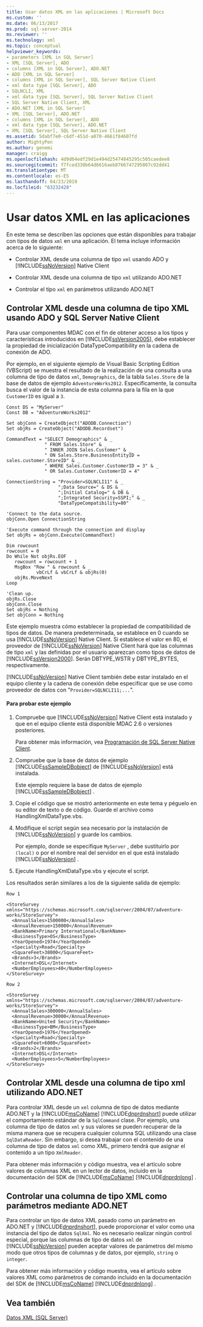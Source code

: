 ```yaml
---
title: Usar datos XML en las aplicaciones | Microsoft Docs
ms.custom: ''
ms.date: 06/13/2017
ms.prod: sql-server-2014
ms.reviewer: ''
ms.technology: xml
ms.topic: conceptual
helpviewer_keywords:
- parameters [XML in SQL Server]
- XML [SQL Server], ADO
- columns [XML in SQL Server], ADO.NET
- ADO [XML in SQL Server]
- columns [XML in SQL Server], SQL Server Native Client
- xml data type [SQL Server], ADO
- SQLNCLI, XML
- xml data type [SQL Server], SQL Server Native Client
- SQL Server Native Client, XML
- ADO.NET [XML in SQL Server]
- XML [SQL Server], ADO.NET
- columns [XML in SQL Server], ADO
- xml data type [SQL Server], ADO.NET
- XML [SQL Server], SQL Server Native Client
ms.assetid: 5dabf7e0-c6df-451d-a070-4661f84607fd
author: MightyPen
ms.author: genemi
manager: craigg
ms.openlocfilehash: 4d9d64edf29d1e494d25474845295c505caedee8
ms.sourcegitcommit: f7fced330b64d6616aeb8766747295807c92dd41
ms.translationtype: MT
ms.contentlocale: es-ES
ms.lasthandoff: 04/23/2019
ms.locfileid: "63232428"
---
```

# <a name="use-xml-data-in-applications"></a>Usar datos XML en las aplicaciones
  En este tema se describen las opciones que están disponibles para trabajar con tipos de datos `xml` en una aplicación. El tema incluye información acerca de lo siguiente:  
  
-   Controlar XML desde una columna de tipo `xml` usando ADO y [!INCLUDE[ssNoVersion](../../includes/ssnoversion-md.md)] Native Client  
  
-   Controlar XML desde una columna de tipo `xml` utilizando ADO.NET  
  
-   Controlar el tipo `xml` en parámetros utilizando ADO.NET  
  
## <a name="handling-xml-from-an-xml-type-column-by-using-ado-and-sql-server-native-client"></a>Controlar XML desde una columna de tipo XML usando ADO y SQL Server Native Client  
 Para usar componentes MDAC con el fin de obtener acceso a los tipos y características introducidos en [!INCLUDE[ssVersion2005](../../includes/ssversion2005-md.md)], debe establecer la propiedad de inicialización DataTypeCompatibility en la cadena de conexión de ADO.  
  
 Por ejemplo, en el siguiente ejemplo de Visual Basic Scripting Edition (VBScript) se muestra el resultado de la realización de una consulta a una columna de tipo de datos `xml`, `Demographics`, de la tabla `Sales.Store` de la base de datos de ejemplo `AdventureWorks2012`. Específicamente, la consulta busca el valor de la instancia de esta columna para la fila en la que `CustomerID` es igual a `3`.  
  
```  
Const DS = "MyServer"  
Const DB = "AdventureWorks2012"  
  
Set objConn = CreateObject("ADODB.Connection")  
Set objRs = CreateObject("ADODB.Recordset")  
  
CommandText = "SELECT Demographics" & _  
              " FROM Sales.Store" & _  
              " INNER JOIN Sales.Customer" & _  
              " ON Sales.Store.BusinessEntityID = sales.customer.StoreID" & _  
              " WHERE Sales.Customer.CustomerID = 3" & _  
              " OR Sales.Customer.CustomerID = 4"  
  
ConnectionString = "Provider=SQLNCLI11" & _  
                   ";Data Source=" & DS & _  
                   ";Initial Catalog=" & DB & _  
                   ";Integrated Security=SSPI;" & _  
                   "DataTypeCompatibility=80"  
  
'Connect to the data source.  
objConn.Open ConnectionString  
  
'Execute command through the connection and display  
Set objRs = objConn.Execute(CommandText)  
  
Dim rowcount  
rowcount = 0  
Do While Not objRs.EOF  
   rowcount = rowcount + 1  
   MsgBox "Row " & rowcount & _  
           vbCrLf & vbCrLf & objRs(0)  
   objRs.MoveNext  
Loop  
  
'Clean up.  
objRs.Close  
objConn.Close  
Set objRs = Nothing  
Set objConn = Nothing  
```  
  
 Este ejemplo muestra cómo establecer la propiedad de compatibilidad de tipos de datos. De manera predeterminada, se establece en 0 cuando se usa [!INCLUDE[ssNoVersion](../../includes/ssnoversion-md.md)] Native Client. Si establece el valor en 80, el proveedor de [!INCLUDE[ssNoVersion](../../includes/ssnoversion-md.md)] Native Client hará que las columnas de tipo `xml` y las definidas por el usuario aparezcan como tipos de datos de [!INCLUDE[ssVersion2000](../../includes/ssversion2000-md.md)]. Serán DBTYPE_WSTR y DBTYPE_BYTES, respectivamente.  
  
 [!INCLUDE[ssNoVersion](../../includes/ssnoversion-md.md)] Native Client también debe estar instalado en el equipo cliente y la cadena de conexión debe especificar que se use como proveedor de datos con "`Provider=SQLNCLI11;...`".  
  
#### <a name="to-test-this-example"></a>Para probar este ejemplo  
  
1.  Compruebe que [!INCLUDE[ssNoVersion](../../includes/ssnoversion-md.md)] Native Client está instalado y que en el equipo cliente está disponible MDAC 2.6 o versiones posteriores.  
  
     Para obtener más información, vea [Programación de SQL Server Native Client](../native-client/sql-server-native-client-programming.md).  
  
2.  Compruebe que la base de datos de ejemplo [!INCLUDE[ssSampleDBobject](../../includes/sssampledbobject-md.md)] de [!INCLUDE[ssNoVersion](../../includes/ssnoversion-md.md)] está instalada.  
  
     Este ejemplo requiere la base de datos de ejemplo [!INCLUDE[ssSampleDBobject](../../includes/sssampledbobject-md.md)] .  
  
3.  Copie el código que se mostró anteriormente en este tema y péguelo en su editor de texto o de código. Guarde el archivo como HandlingXmlDataType.vbs.  
  
4.  Modifique el script según sea necesario por la instalación de [!INCLUDE[ssNoVersion](../../includes/ssnoversion-md.md)] y guarde los cambios.  
  
     Por ejemplo, donde se especifique `MyServer` , debe sustituirlo por `(local)` o por el nombre real del servidor en el que está instalado [!INCLUDE[ssNoVersion](../../includes/ssnoversion-md.md)] .  
  
5.  Ejecute HandlingXmlDataType.vbs y ejecute el script.  
  
 Los resultados serán similares a los de la siguiente salida de ejemplo:  
  
```  
Row 1  
  
<StoreSurvey xmlns="https://schemas.microsoft.com/sqlserver/2004/07/adventure-works/StoreSurvey">  
  <AnnualSales>1500000</AnnualSales>  
  <AnnualRevenue>150000</AnnualRevenue>  
  <BankName>Primary International</BankName>  
  <BusinessType>OS</BusinessType>  
  <YearOpened>1974</YearOpened>  
  <Specialty>Road</Specialty>  
  <SquareFeet>38000</SquareFeet>  
  <Brands>3</Brands>  
  <Internet>DSL</Internet>  
  <NumberEmployees>40</NumberEmployees>  
</StoreSurvey>  
  
Row 2  
  
<StoreSurvey xmlns="https://schemas.microsoft.com/sqlserver/2004/07/adventure-works/StoreSurvey">  
  <AnnualSales>300000</AnnualSales>  
  <AnnualRevenue>30000</AnnualRevenue>  
  <BankName>United Security</BankName>  
  <BusinessType>BM</BusinessType>  
  <YearOpened>1976</YearOpened>  
  <Specialty>Road</Specialty>  
  <SquareFeet>6000</SquareFeet>  
  <Brands>2</Brands>  
  <Internet>DSL</Internet>  
  <NumberEmployees>5</NumberEmployees>  
</StoreSurvey>  
```  
  
## <a name="handling-xml-from-an-xml-type-column-by-using-adonet"></a>Controlar XML desde una columna de tipo xml utilizando ADO.NET  
 Para controlar XML desde un `xml` columna de tipo de datos mediante ADO.NET y la [!INCLUDE[msCoName](../../includes/msconame-md.md)] [!INCLUDE[dnprdnshort](../../includes/dnprdnshort-md.md)] puede utilizar el comportamiento estándar de la `SqlCommand` clase. Por ejemplo, una columna de tipo de datos `xml` y sus valores se pueden recuperar de la misma manera que se recupera cualquier columna SQL utilizando una clase `SqlDataReader`. Sin embargo, si desea trabajar con el contenido de una columna de tipo de datos `xml` como XML, primero tendrá que asignar el contenido a un tipo `XmlReader`.  
  
 Para obtener más información y código muestra, vea el artículo sobre valores de columnas XML en un lector de datos, incluido en la documentación del SDK de [!INCLUDE[msCoName](../../includes/msconame-md.md)] [!INCLUDE[dnprdnlong](../../includes/dnprdnlong-md.md)] .  
  
## <a name="handling-an-xml-type-column-in-parameters-by-using-adonet"></a>Controlar una columna de tipo XML como parámetros mediante ADO.NET  
 Para controlar un tipo de datos XML pasado como un parámetro en ADO.NET y [!INCLUDE[dnprdnshort](../../includes/dnprdnshort-md.md)], puede proporcionar el valor como una instancia del tipo de datos `SqlXml`. No es necesario realizar ningún control especial, porque las columnas de tipo de datos `xml` de [!INCLUDE[ssNoVersion](../../includes/ssnoversion-md.md)] pueden aceptar valores de parámetros del mismo modo que otros tipos de columnas y de datos, por ejemplo, `string` o `integer`.  
  
 Para obtener más información y código muestra, vea el artículo sobre valores XML como parámetros de comando incluido en la documentación del SDK de [!INCLUDE[msCoName](../../includes/msconame-md.md)] [!INCLUDE[dnprdnlong](../../includes/dnprdnlong-md.md)] .  
  
## <a name="see-also"></a>Vea también  
 [Datos XML &#40;SQL Server&#41;](xml-data-sql-server.md)  
  
  
